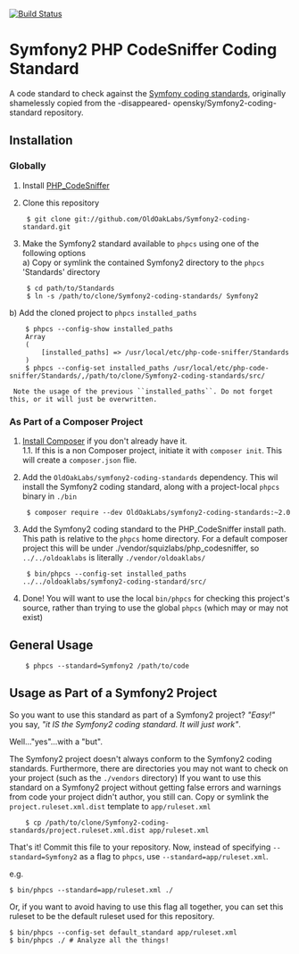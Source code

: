 [![Build Status](https://secure.travis-ci.org/escapestudios/Symfony2-coding-standard.png)](http://travis-ci.org/escapestudios/Symfony2-coding-standard)

Symfony2 PHP CodeSniffer Coding Standard
========================================

A code standard to check against the [Symfony coding standards](http://symfony.com/doc/current/contributing/code/standards.html), originally shamelessly copied from the -disappeared- opensky/Symfony2-coding-standard repository.

Installation
------------
### Globally

1. Install [PHP_CodeSniffer](https://github.com/squizlabs/PHP_CodeSniffer)

2. Clone this repository

        $ git clone git://github.com/OldOakLabs/Symfony2-coding-standard.git
        
3. Make the Symfony2 standard available to ``phpcs`` using one of the following options  
  a) Copy or symlink the contained Symfony2 directory to the ``phpcs`` 'Standards' directory  

        $ cd path/to/Standards
        $ ln -s /path/to/clone/Symfony2-coding-standards/ Symfony2
        
  b) Add the cloned project to ``phpcs`` ``installed_paths``

        $ phpcs --config-show installed_paths
        Array
        (
            [installed_paths] => /usr/local/etc/php-code-sniffer/Standards
        )
        $ phpcs --config-set installed_paths /usr/local/etc/php-code-sniffer/Standards/,/path/to/clone/Symfony2-coding-standards/src/
        
     Note the usage of the previous ``installed_paths``. Do not forget this, or it will just be overwritten.

### As Part of a Composer Project


1. [Install Composer](https://getcomposer.org/doc/00-intro.md) if you don't already have it.  
1.1. If this is a non Composer project, initiate it with ``composer init``. This will create a ``composer.json`` flie. 

2. Add the ``OldOakLabs/symfony2-coding-standards`` dependency. This wil install the Symfony2 coding standard, along with a project-local ``phpcs`` binary in ``./bin``

        $ composer require --dev OldOakLabs/symfony2-coding-standards:~2.0

3. Add the Symfony2 coding standard to the PHP_CodeSniffer install path. This path is relative to the ``phpcs`` home directory. For a default composer project this will be under ./vendor/squizlabs/php_codesniffer, so ``../../oldoaklabs`` is literally ``./vendor/oldoaklabs/``

        $ bin/phpcs --config-set installed_paths ../../oldoaklabs/symfony2-coding-standard/src/

4. Done! You will want to use the local ``bin/phpcs`` for checking this project's source, rather than trying to use the global ``phpcs`` (which may or may not exist)

General Usage
-------------
        $ phpcs --standard=Symfony2 /path/to/code

Usage as Part of a Symfony2 Project
-----------------------------------
So you want to use this standard as part of a Symfony2 project? _"Easy!"_ you say, _"it IS the Symfony2 coding standard. It will just work"_.

Well..."yes"...with a "but".

The Symfony2 project doesn't always conform to the Symfony2 coding standards. Furthermore, there are directories you may not want to check on your project (such as the ``./vendors`` directory) If you want to use this standard on a Symfony2 project without getting false errors and warnings from code your project didn't author, you still can. Copy or symlink the ``project.ruleset.xml.dist`` template to ``app/ruleset.xml``

        $ cp /path/to/clone/Symfony2-coding-standards/project.ruleset.xml.dist app/ruleset.xml

That's it! Commit this file to your repository. Now, instead of specifying ``--standard=Symfony2`` as a flag to ``phpcs``, use ``--standard=app/ruleset.xml``.

e.g.

    $ bin/phpcs --standard=app/ruleset.xml ./

Or, if you want to avoid having to use this flag all together, you can set this ruleset to be the default ruleset used for this repository.

    $ bin/phpcs --config-set default_standard app/ruleset.xml
    $ bin/phpcs ./ # Analyze all the things!
